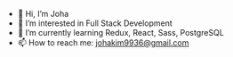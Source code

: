 - 👋 Hi, I’m Joha
- 👀 I’m interested in Full Stack Development
- 🌱 I’m currently learning Redux, React, Sass, PostgreSQL
- 📫 How to reach me: johakim9936@gmail.com
